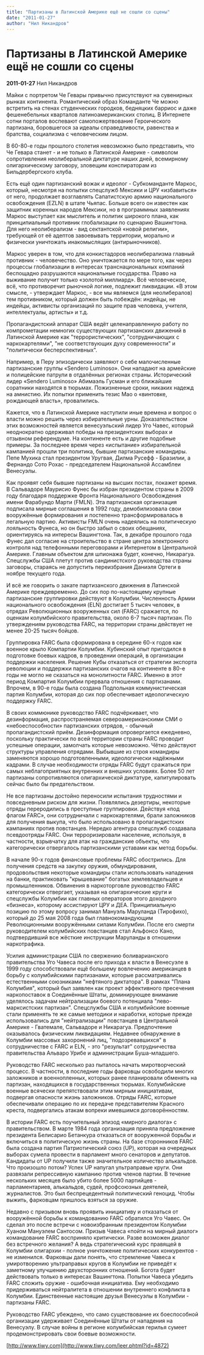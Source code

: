 ```yaml
---
title: "Партизаны в Латинской Америке ещё не сошли со сцены"
date: "2011-01-27"
author: "Нил Никандров"
---
```


# Партизаны в Латинской Америке ещё не сошли со сцены

**2011-01-27** Нил Никандров

Майки с портретом Че Гевары привычно присутствуют на сувенирных рынках континента. Романтический образ Команданте Че можно встретить на стенах студенческих городков, бедняцких барриос и даже фешенебельных кварталов латиноамериканских столиц. В Интернете сотни порталов воспевают самопожертвование Героического партизана, боровшегося за идеалы справедливости, равенства и братства, социализма с человеческим лицом.

В 60-80-е годы прошлого столетия невозможно было представить, что Че Гевара станет - и не только в Латинской Америке - символом сопротивления неолиберальной диктатуре наших дней, всемирному олигархическому заговору, зловещим конспираторам из Бильдербергского клуба.

Есть ещё один партизанский вожак и идеолог - Субкоманданте Маркос, который, несмотря на попытки спецслужб Мексики и ЦРУ «избавиться» от него, продолжает возглавлять Сапатистскую армию национального освобождения (EZLN) в штате Чьяпас. Больше всего он известен как защитник коренных народов Мексики, но в программных заявлениях Маркос выступает как мыслитель и политик широкого плана, как принципиальный противник глобализации по сценарию Вашингтона. Для него неолиберализм - вид сектантской «новой религии», требующей от её адептов завоевывать территории, морально и физически уничтожать инакомыслящих (антирыночников).

Маркос уверен в том, что для конкистадоров неолиберализма главный противник - человечество. Оно уничтожается по мере того, как через процессы глобализации в интересах транснациональных компаний беспощадно разрушаются национальные государства. Право на выживание получит только «золотой миллиард». Всё человеческое, всё, что противоречит рыночной логике, подлежит ликвидации. «В этом смысле, - утверждает Маркос, - все мы являемся (для неолибералов) тем противником, который должен быть побеждён: индейцы, не индейцы, активисты организаций по защите прав человека, учителя, интеллектуалы, артисты» и т.д.

Пропагандистский аппарат США ведёт целенаправленную работу по компрометации немногих существующих партизанских движений в Латинской Америке как "террористических", "сотрудничающих с наркокартелями", "не соответствующих духу современности" и "политически бесперспективных".

Например, в Перу эпизодически заявляют о себе малочисленные партизанские группы «Sendero Luminoso». Они нападают на армейские и полицейские патрули в отдалённых регионах страны. Исторический лидер «Sendero Luminoso» Абимаэль Гусман и его ближайшие соратники находятся в тюрьмах. Пожизненные сроки, никаких надежд на амнистию. Их попытки применить тезис Мао о «винтовке, рождающей власть», провалились.

Кажется, что в Латинской Америке наступили иные времена и вопрос о власти можно решить через избирательные урны. Доказательством этих возможностей является венесуэльский лидер Уго Чавес, который неоднократно одерживал победы на президентских выборах и отзывном референдуме. На континенте есть и другие подобные примеры. За последнее время через «испытание» избирательной кампанией прошли три политика, бывшие партизанские командиры. Пепе Мухика стал президентом Уругвая, Дилма Русефф - Бразилии, а Фернандо Сото Рохас - председателем Национальной Ассамблеи Венесуэлы.

Как проявят себя бывшие партизаны на высших постах, покажет время. В Сальвадоре Маурисио Фунес бы избран президентом страны в 2009 году благодаря поддержке Фронта Национального Освобождения имени Фарабундо Марти (FMLN). Эта партизанская организация подписала мирные соглашения в 1992 году, демобилизовала свои вооружённые формирования и постепенно трансформировалась в легальную партию. Активисты FMLN очень надеялись на политическую лояльность Фунеса, но он быстро забыл о своих обещаниях, ориентируясь на интересы Вашингтона. Так, в декабре прошлого года Фунес дал согласие на строительство в стране центра электронного контроля над телефонными переговорами и Интернетом в Центральной Америке. Главным объектом для шпионажа будет, конечно, Никарагуа. Спецслужбы США плетут против сандинистского руководства страны заговоры, стараясь не допустить переизбрания Даниэля Ортеги в ноябре текущего года.

И всё же говорить о закате партизанского движения в Латинской Америке преждевременно. До сих пор по-настоящему крупные партизанские группировки действуют в Колумбии. Численность Армии национального освобождения (ELN) достигает 5 тысяч человек, в отрядах Революционных вооруженных сил (FARC) сражается, по оценкам колумбийского правительства, около 6-7 тысяч партизан. По утверждениям руководства FARC, на территории страны действует не менее 20-25 тысяч бойцов.

Группировка FARC была сформирована в середине 60-х годов как военное крыло Компартии Колумбии. Кубинский опыт пригодился в подготовке боевых кадров, в проведении операций, в организации поддержки населения. Решение Кубы отказаться от стратегии экспорта революции и поддержки партизанских очагов на континенте в 80-е годы не могло не сказаться на монолитности FARC. Именно в этот период Компартия Колумбии прервала отношения с партизанами. Впрочем, в 90-е годы была создана Подпольная коммунистическая партия Колумбии, которая до сих пор обеспечивает идеологическую поддержку FARC.

В своих коммюнике руководство FARC подчёркивает, что дезинформация, распространяемая североамериканскими СМИ о «небоеспособности» партизанских отрядов, - обычный пропагандистский приём. Дезинформация опровергается ежедневно, поскольку практически по всей территории страны FARC проводит успешные операции, замолчать которые невозможно. Чётко действуют структуры управления отрядами. Выбывшие из строя командиры заменяются хорошо подготовленными, идеологически надёжными кадрами. В случае необходимости отряды FARC будут сражаться при самых неблагоприятных внутренних и внешних условиях. Более 50 лет партизаны сопротивляются олигархической диктатуре, капитулировать сейчас было бы предательством.

Не все партизаны достойно переносили испытания трудностями и повседневным риском для жизни. Появлялись дезертиры, некоторые отряды переродились в преступные группировки. Действуя «под флагом FARC», они сотрудничали с наркокартелями, брали заложников для получения выкупа, что было использовано в пропагандистских кампаниях против повстанцев. Нередко агентура спецслужб создавала псевдоотряды FARC. Они терроризировали население, используя, в частности, взрывчатку для атак на гражданские объекты, что категорически отвергалось партизанскими уставами как метод борьбы.

В начале 90-х годов финансовые проблемы FARC обострились. Для получения средств на закупку оружия, обмундирования, продовольствия некоторые командиры стали использовать нападения на банки, практиковать "крышевание" богатых землевладельцев и промышленников. Обвинения в наркоторговле руководство FARC категорически отвергает, указывая на олигархические круги и спецслужбы Колумбии как главных операторов этого доходного «бизнеса», которому ассистируют ЦРУ и ДЕА. Принципиальную позицию по этому вопросу занимал Мануэль Маруланда (Тирофихо), который до 25 мая 2008 года был главнокомандующим Революционными вооружёнными силами Колумбии. После его смерти руководителем колумбийских повстанцев стал Альфонсо Кано, подтвердивший все жёсткие инструкции Маруланды в отношении наркотрафика.

Усилия администрации США по свержению боливарианского правительства Уго Чавеса после его прихода к власти в Венесуэле в 1999 году способствовали ещё большему вовлечению американцев в борьбу с колумбийскими партизанами, которые рассматривались естественными союзниками "нефтяного диктатора". В рамках "Плана Колумбия", который был заявлен как проект эффективного пресечения наркопоставок в Соединённые Штаты, доминирующее внимание уделялось задачам нейтрализации боевого потенциала "лево-марксистских партизан". Спецслужбы США и колумбийские военные стали применять те же самые методики и наработки, которые прежде использовались для "нейтрализации" повстанцев в Центральной Америке - Гватемале, Сальвадоре и Никарагуа. Предпочтение оказывалось физическим ликвидациям. Недавнее обнаружение в Колумбии массовых захоронений лиц, "подозревавшихся" в сотрудничестве с FARC и ELN, - это "результат" сотрудничества правительства Альваро Урибе и администрации Буша-младшего.

Руководство FARC несколько раз пыталось начать миротворческий процесс. В частности, в последние годы фарковцы освободили многих заложников и военнопленных, которых ранее планировали обменять на партизан, находящихся в государственных тюрьмах. Колумбийские военные всячески препятствовали этим мирным инициативам, подвергая опасности жизнь заложников. Отряды FARC, которые обеспечивали операцию по их передаче представителям Красного креста, подвергались атакам вопреки имевшимся договорённостям.

В истории FARC есть поучительный эпизод «мирного диалога» с правительством. В марте 1984 года организация приняла предложение президента Белисарио Бетанкура отказаться от вооруженной борьбы и включиться в политическую жизнь страны. На базе сторонников FARC была создана партия Патриотический союз (UP), которая на очередных выборах сумела провести в парламент много сенаторов и депутатов. Кандидаты от UP получили также значительное количество алькальдов. Что произошло потом? Успех UP напугал ультраправые круги. Они развязали репрессивную кампанию против членов партии. В течение нескольких месяцев было убито более 5000 партийцев - парламентариев, алькальдов, судей, профсоюзных деятелей, журналистов. Это был беспрецедентный политический геноцид. Чтобы выжить, фарковцам пришлось взяться за оружие.

Недавно с призывом вновь проявить инициативу и отказаться от вооружённой борьбы к командованию FARC обратился Уго Чавес. Он сделал это после встречи с новоизбранным президентом Колумбии Хуаном Мануэлем Сантосом. Призыв Чавеса «пойти на мирный диалог» командование FARC восприняло критически. Разве возможен диалог без встречного желания? А ведь стратегический курс правящей в Колумбии олигархии - полное уничтожение политических конкурентов - не изменился. Фарковцы дали понять, что стремление Чавеса к умиротворению ультраправых кругов в Колумбии не приведёт к заметному улучшению двухсторонних отношений. Богота будет действовать только в интересах Вашингтона. Попытки Чавеса убедить FARC сложить оружие - ошибочная инициатива. Ему необходимо придерживаться нейтралитета в отношении внутреннего конфликта в Колумбии. Единственные настоящие друзья Венесуэлы в Колумбии - партизаны FARC.

Руководство FARC убеждено, что само существование их боеспособной организации удерживает Соединённые Штаты от нападения на Венесуэлу. В случае войны в регионе колумбийская герилья сумеет продемонстрировать свои боевые возможности.

[http://www.tiwy.com](http://www.tiwy.com/leer.phtml?id=4872)